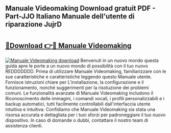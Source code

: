 ## Manuale Videomaking Download gratuit PDF - Part-JJO Italiano Manuale dell'utente di riparazione JujrD

# <h2><a href="http://dffpwbc.blite.top/?on=Manuale+Videomaking">🔗Download 👉🔴 Manuale Videomaking</a></h2>

[![Manuale Videomaking download](https://i.imgur.com/lujVjoI.png)](http://dffpwbc.blite.top/?on=Manuale+Videomaking)
Benvenuti in un nuovo mondo questa guida apre le porte a un nuovo mondo di possibilità con il tuo nuovo REDDDDDDD. Prima di utilizzare Manuale Videomaking, familiarizzare con le sue caratteristiche e caratteristiche leggendo questo Manuale utente. Fornisce istruzioni chiare per L'installazione, la configurazione e il funzionamento, nonché suggerimenti per la risoluzione dei problemi comuni. Le funzionalità avanzate di Manuale Videomaking includono il Riconoscimento delle immagini, i comandi vocali, i profili personalizzabili e i backup automatici, tutti facilmente controllabili dall'interfaccia utente intuitiva e intuitiva. Confidiamo che Manuale Videomaking sia stata una risorsa accurata e dettagliata per i tuoi sforzi per padroneggiare il tuo nuovo dispositivo. In caso di domande o dubbi, contattare il nostro team di assistenza clienti.
